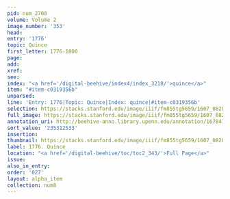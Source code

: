 ```yaml
---
pid: num_2708
volume: Volume 2
image_number: '353'
head:
entry: '1776'
topic: Quince
first_letter: 1776-1800
page:
add:
xref:
see:
index: "<a href='/digital-beehive/index4/index_3218/'>quince</a>"
item: "#item-c0319356b"
unparsed:
line: 'Entry: 1776|Topic: Quince|Index: quince|#item-c0319356b'
selection: https://stacks.stanford.edu/image/iiif/fm855tg5659/1607_0820/328,2533,2789,253/full/0/default.jpg
full_image: https://stacks.stanford.edu/image/iiif/fm855tg5659/1607_0820/full/full/0/default.jpg
annotation_uri: http://beehive-anno.library.upenn.edu/annotation/1678471475226
sort_value: '235312533'
insertion:
thumbnail: https://stacks.stanford.edu/image/iiif/fm855tg5659/1607_0820/328,2533,600,180/250,/0/default.jpg
label: 1776. Quince
location: "<a href='/digital-beehive/toc/toc2_343/'>Full Page</a>"
issue:
also_in_entry:
order: '027'
layout: alpha_item
collection: num8
---
```

